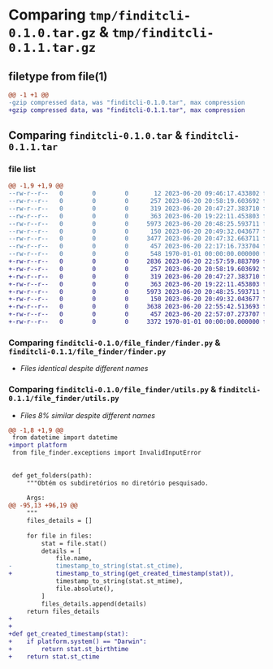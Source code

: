# Comparing `tmp/finditcli-0.1.0.tar.gz` & `tmp/finditcli-0.1.1.tar.gz`

## filetype from file(1)

```diff
@@ -1 +1 @@
-gzip compressed data, was "finditcli-0.1.0.tar", max compression
+gzip compressed data, was "finditcli-0.1.1.tar", max compression
```

## Comparing `finditcli-0.1.0.tar` & `finditcli-0.1.1.tar`

### file list

```diff
@@ -1,9 +1,9 @@
--rw-r--r--   0        0        0       12 2023-06-20 09:46:17.433802 finditcli-0.1.0/README.md
--rw-r--r--   0        0        0      257 2023-06-20 20:58:19.603692 finditcli-0.1.0/file_finder/cli.py
--rw-r--r--   0        0        0      319 2023-06-20 20:47:27.383710 finditcli-0.1.0/file_finder/constants.py
--rw-r--r--   0        0        0      363 2023-06-20 19:22:11.453803 finditcli-0.1.0/file_finder/exceptions.py
--rw-r--r--   0        0        0     5973 2023-06-20 20:48:25.593711 finditcli-0.1.0/file_finder/finder.py
--rw-r--r--   0        0        0      150 2023-06-20 20:49:32.043677 finditcli-0.1.0/file_finder/teste.py
--rw-r--r--   0        0        0     3477 2023-06-20 20:47:32.663711 finditcli-0.1.0/file_finder/utils.py
--rw-r--r--   0        0        0      457 2023-06-20 22:17:16.733704 finditcli-0.1.0/pyproject.toml
--rw-r--r--   0        0        0      548 1970-01-01 00:00:00.000000 finditcli-0.1.0/PKG-INFO
+-rw-r--r--   0        0        0     2836 2023-06-20 22:57:59.883709 finditcli-0.1.1/README.md
+-rw-r--r--   0        0        0      257 2023-06-20 20:58:19.603692 finditcli-0.1.1/file_finder/cli.py
+-rw-r--r--   0        0        0      319 2023-06-20 20:47:27.383710 finditcli-0.1.1/file_finder/constants.py
+-rw-r--r--   0        0        0      363 2023-06-20 19:22:11.453803 finditcli-0.1.1/file_finder/exceptions.py
+-rw-r--r--   0        0        0     5973 2023-06-20 20:48:25.593711 finditcli-0.1.1/file_finder/finder.py
+-rw-r--r--   0        0        0      150 2023-06-20 20:49:32.043677 finditcli-0.1.1/file_finder/teste.py
+-rw-r--r--   0        0        0     3638 2023-06-20 22:55:42.513693 finditcli-0.1.1/file_finder/utils.py
+-rw-r--r--   0        0        0      457 2023-06-20 22:57:07.273707 finditcli-0.1.1/pyproject.toml
+-rw-r--r--   0        0        0     3372 1970-01-01 00:00:00.000000 finditcli-0.1.1/PKG-INFO
```

### Comparing `finditcli-0.1.0/file_finder/finder.py` & `finditcli-0.1.1/file_finder/finder.py`

 * *Files identical despite different names*

### Comparing `finditcli-0.1.0/file_finder/utils.py` & `finditcli-0.1.1/file_finder/utils.py`

 * *Files 8% similar despite different names*

```diff
@@ -1,8 +1,9 @@
 from datetime import datetime
+import platform
 from file_finder.exceptions import InvalidInputError
 
 
 def get_folders(path):
     """Obtém os subdiretórios no diretório pesquisado.
 
     Args:
@@ -95,13 +96,19 @@
     """
     files_details = []
 
     for file in files:
         stat = file.stat()
         details = [
             file.name,
-            timestamp_to_string(stat.st_ctime),
+            timestamp_to_string(get_created_timestamp(stat)),
             timestamp_to_string(stat.st_mtime),
             file.absolute(),
         ]
         files_details.append(details)
     return files_details
+
+
+def get_created_timestamp(stat):
+    if platform.system() == "Darwin":
+        return stat.st_birthtime
+    return stat.st_ctime
```

